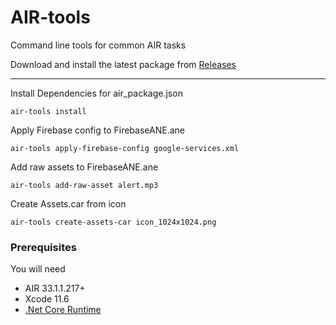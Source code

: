 # AIR-tools

Command line tools for common AIR tasks

Download and install the latest package from [Releases](https://github.com/tuarua/AIR-Tools/releases)

-------------

Install Dependencies for air_package.json

```shell
air-tools install
```

Apply Firebase config to FirebaseANE.ane

```shell
air-tools apply-firebase-config google-services.xml
```

Add raw assets to FirebaseANE.ane

```shell
air-tools add-raw-asset alert.mp3
```

Create Assets.car from icon

```shell
air-tools create-assets-car icon_1024x1024.png
```

### Prerequisites

You will need

- AIR 33.1.1.217+
- Xcode 11.6
- [.Net Core Runtime](https://dotnet.microsoft.com/download/dotnet-core/3.1)
